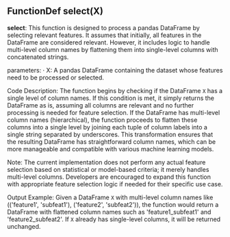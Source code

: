 ## FunctionDef select(X)
**select**: This function is designed to process a pandas DataFrame by selecting relevant features. It assumes that initially, all features in the DataFrame are considered relevant. However, it includes logic to handle multi-level column names by flattening them into single-level columns with concatenated strings.

parameters:
· X: A pandas DataFrame containing the dataset whose features need to be processed or selected.

Code Description: The function begins by checking if the DataFrame `X` has a single level of column names. If this condition is met, it simply returns the DataFrame as is, assuming all columns are relevant and no further processing is needed for feature selection. If the DataFrame has multi-level column names (hierarchical), the function proceeds to flatten these columns into a single level by joining each tuple of column labels into a single string separated by underscores. This transformation ensures that the resulting DataFrame has straightforward column names, which can be more manageable and compatible with various machine learning models.

Note: The current implementation does not perform any actual feature selection based on statistical or model-based criteria; it merely handles multi-level columns. Developers are encouraged to expand this function with appropriate feature selection logic if needed for their specific use case.

Output Example: Given a DataFrame `X` with multi-level column names like (('feature1', 'subfeat1'), ('feature2', 'subfeat2')), the function would return a DataFrame with flattened column names such as 'feature1_subfeat1' and 'feature2_subfeat2'. If `X` already has single-level columns, it will be returned unchanged.
